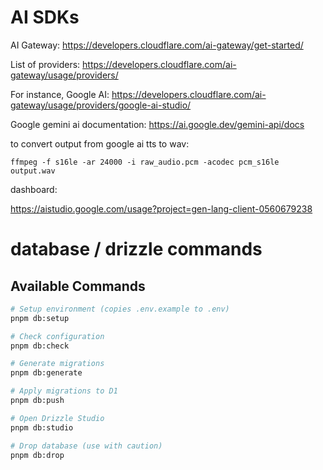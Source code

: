 # AI SDKs

AI Gateway:
https://developers.cloudflare.com/ai-gateway/get-started/

List of providers:
https://developers.cloudflare.com/ai-gateway/usage/providers/

For instance, Google AI:
https://developers.cloudflare.com/ai-gateway/usage/providers/google-ai-studio/

Google gemini ai documentation:
https://ai.google.dev/gemini-api/docs


to convert output from google ai tts to wav:

```
ffmpeg -f s16le -ar 24000 -i raw_audio.pcm -acodec pcm_s16le output.wav
```

dashboard:

https://aistudio.google.com/usage?project=gen-lang-client-0560679238




# database / drizzle commands

## Available Commands

```bash
# Setup environment (copies .env.example to .env)
pnpm db:setup

# Check configuration
pnpm db:check

# Generate migrations
pnpm db:generate

# Apply migrations to D1
pnpm db:push

# Open Drizzle Studio
pnpm db:studio

# Drop database (use with caution)
pnpm db:drop
```
